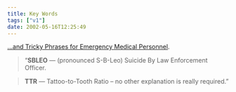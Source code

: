```yaml
---
title: Key Words
tags: ["v1"]
date: 2002-05-16T12:25:49
---
```


[&#8230;and Tricky Phrases for Emergency Medical Personnel][1].

> &#8220;**SBLEO** &#8212; (pronounced S-B-Leo) Suicide By Law Enforcement Officer.

> **TTR** &#8212; Tattoo-to-Tooth Ratio &#8211; no other explanation is really required.&#8221;

[1]: http://www.talweb.com/redlimey/mems/phrases.htm "Madison County emergency room jargon"
